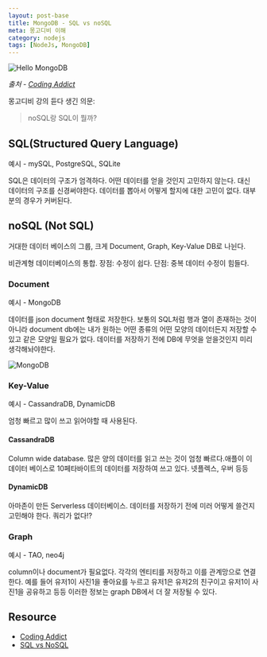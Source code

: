```yaml
---
layout: post-base
title: MongoDB - SQL vs noSQL
meta: 몽고디비 이해
category: nodejs
tags: [NodeJs, MongoDB]
---
```


![Hello MongoDB](https://user-images.githubusercontent.com/22067260/147842711-3bfb8581-bb9c-4f74-8a49-6a27239ec052.png)

_출처 - [Coding Addict](https://www.youtube.com/watch?v=jIsj0upCBAM&list=PLnHJACx3NwAdl4yeJF6LzjDiLyW1yF9Ds&index=1)_

몽고디비 강의 듣다 생긴 의문:

> noSQL랑 SQL이 뭘까?

## SQL(Structured Query Language)

예시 - mySQL, PostgreSQL, SQLite

SQL은 데이터의 구조가 엄격하다. 어떤 데이터를 얻을 것인지 고민하지 않는다. 대신 데이터의 구조를 신경써야한다. 데이터를 뽑아서 어떻게 할지에 대한 고민이 없다. 대부분의 경우가 커버된다.

## noSQL (Not SQL)

거대한 데이터 베이스의 그룹, 크게 Document, Graph, Key-Value DB로 나뉜다.

비관계형 데이터베이스의 통합.
장점: 수정이 쉽다.
단점: 중복 데이터 수정이 힘들다.

### Document

예시 - MongoDB

데이터를 json document 형태로 저장한다. 보통의 SQL처럼 행과 열이 존재하는 것이 아니라 document db에는 내가 원하는 어떤 종류의 어떤 모양의 데이터든지 저장할 수 있고 같은 모양일 필요가 없다. 데이터를 저장하기 전에 DB에 무엇을 얻을것인지 미리 생각해놔야한다.

![MongoDB](https://user-images.githubusercontent.com/22067260/147868671-c9dbe376-aaad-4281-af6c-2c75a9c198ce.png)

### Key-Value

예시 - CassandraDB, DynamicDB

엄청 빠르고 많이 쓰고 읽어야할 때 사용된다.

#### CassandraDB

Column wide database. 많은 양의 데이터를 읽고 쓰는 것이 엄청 빠르다.애플이 이 데이터 베이스로 10페타바이트의 데이터를 저장하여 쓰고 있다. 넷플렉스, 우버 등등

#### DynamicDB

아마존이 만든 Serverless 데이터베이스. 데이터를 저장하기 전에 미러 어떻게 쓸건지 고민해야 한다. 쿼리가 없다!?

### Graph

예시 - TAO, neo4j

column이나 document가 필요없다. 각각의 엔티티를 저장하고 이를 관계망으로 연결한다. 예를 들어 유저1이 사진1을 좋아요를 누르고 유저1은 유저2의 친구이고 유저1이 사진1을 공유하고 등등 이러한 정보는 graph DB에서 더 잘 저장될 수 있다.

## Resource

- [Coding Addict](https://www.youtube.com/watch?v=jIsj0upCBAM&list=PLnHJACx3NwAdl4yeJF6LzjDiLyW1yF9Ds&index=1)
- [SQL vs NoSQL](https://www.youtube.com/watch?v=Q_9cFgzZr8Q)
